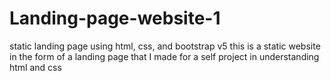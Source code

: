 # Landing-page-website-1
static landing page using html, css, and bootstrap v5
this is a static website in the form of a landing page that I made for a self project in understanding html and css
